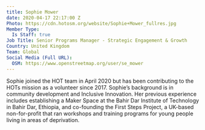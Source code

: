 ```yaml
---
title: Sophie Mower
date: 2020-04-17 22:17:00 Z
Photo: https://cdn.hotosm.org/website/Sophie+Mower_fullres.jpg
Member Type:
  Is Staff: true
Job Title: Senior Programs Manager - Strategic Engagement & Growth
Country: United Kingdom
Team: Global
Social Media (Full URL):
  OSM: https://www.openstreetmap.org/user/se_mower
---
```


Sophie joined the HOT team in April 2020 but has been contributing to the HOTs mission as a volunteer since 2017. Sophie’s background is in community development and Inclusive Innovation. Her previous experience includes establishing a Maker Space at the Bahir Dar Institute of Technology in Bahir Dar, Ethiopia, and co-founding the First Steps Project, a UK-based non-for-profit that ran workshops and training programs for young people living in areas of deprivation.